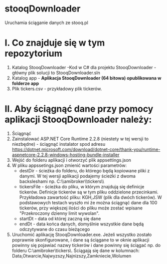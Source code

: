 # stooqDownloader
Uruchamia ściąganie danych ze stooq.pl

# I. Co znajduje się w tym repozytorium
1. Katalog StooqDownloader -Kod w C# dla projektu StooqDownloader - główny plik solucji to StooqDownloader.sln
2. Katalog app - **Aplikacja StooqDownloader (64 bitowa) opublikowana w folderze app**
3. Plik tickers.csv - przykładowy plik tickerów.

# II. Aby ściągnąć dane przy pomocy aplikacji StooqDownloader należy:
1. Ściągnąć
1. Zainstalować ASP.NET Core Runtime 2.2.8 (niestety w tej wersji to niezbędne) - ściągnąć instalator spod adresu https://dotnet.microsoft.com/download/dotnet-core/thank-you/runtime-aspnetcore-2.2.8-windows-hosting-bundle-installer
2. Wejść do folderu aplikacji i otworzyć plik appsettings.json
3. W pliku appssetings.json zmienić wartości parametrów:
    - destDir - ścieżka do folderu, do którego będą kopiowane pliki z danymi. W tej wersji aplikacji podajemy ścieżki z dwoma        backsleshami np. C:\\\\amibroker\\\\tickers\\\\
    - tickersFile - ścieżka do pliku, w którym znajdują się definicje tickerów. Definicje tickerów są w tym pliku oddzielone przecinkami. Przykładowa zawartość pliku: KGH,JSW (plik dla dwóch tickerów). W podstawowych testach wyszło mi że można ściągnąć dane dla 100 tickerów, przy większej ilości do pliku może zostać wpisane "Przekroczony dzienny limit wywolan".
    - startDt - data od której zaczną się dane
    - endDt - data końca danych, domyślnie wszystkie dane będą odczytywane do czasu bieżącego
3. Uruchomić aplikację StooqDownloader.exe. Jeżeli wszystko zostało poprawnie skonfigurowane, i dane są ściągane to w oknie aplikacji powinny się pojawiać nazwy tickerów i dane powinny się ściągać np. do folderu C:\\amibroker\\tickers\\.
Ściągają się dane w kolumnach:
Data,Otwarcie,Najwyzszy,Najnizszy,Zamkniecie,Wolumen

